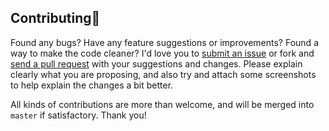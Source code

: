 ## Contributing💭

Found any bugs? Have any feature suggestions or improvements? Found a way to make the code cleaner? I'd love you to [submit an issue](https://github.com/urmilshroff/dashboard_reborn/issues) or fork and [send a pull request](https://github.com/urmilshroff/dashboard_reborn/pulls) with your suggestions and changes. Please explain clearly what you are proposing, and also try and attach some screenshots to help explain the changes a bit better.

All kinds of contributions are more than welcome, and will be merged into `master` if satisfactory. Thank you!
